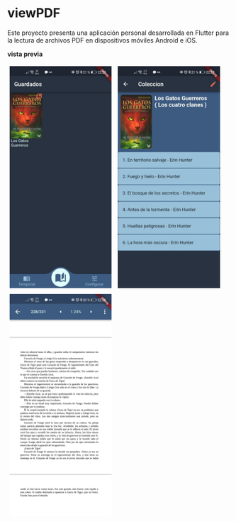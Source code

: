 # viewPDF


Este proyecto presenta una aplicación personal desarrollada en Flutter para la lectura de archivos PDF en dispositivos móviles Android e iOS.


**vista previa**

<img src="./vista%20home.jpeg" height="500px" alt="vista home" style="margin: 5px;">
<img src="./tmos%20del%20ibro.jpeg" height="500px" alt="tomos del libro" style="margin: 5px;">
<img src="./vista%20pdf.jpeg" height="500px" alt="leer pdf" style="margin: 5px;">